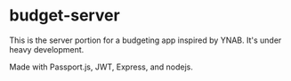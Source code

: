 # budget-server
This is the server portion for a budgeting app inspired by YNAB. It's under heavy development. 

Made with Passport.js, JWT, Express, and nodejs.